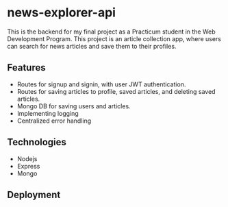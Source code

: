 # news-explorer-api

This is the backend for my final project as a Practicum student in the Web Development Program. This project is an article collection app, where users can search for news articles and save them to their profiles.

## Features
- Routes for signup and signin, with user JWT authentication.
- Routes for saving articles to profile, saved articles, and deleting saved articles. 
- Mongo DB for saving users and articles.
- Implementing logging 
- Centralized error handling


## Technologies
* Nodejs
* Express
* Mongo

## Deployment
